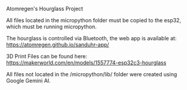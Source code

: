 Atomregen's Hourglass Project

All files located in the micropython folder must be copied to the esp32, which must be running micropython.

The hourglass is controlled via Bluetooth, the web app is available at: https://atomregen.github.io/sanduhr-app/

3D Print Files can be found here: https://makerworld.com/en/models/1557774-esp32c3-hourglass

All files not located in the /micropython/lib/ folder were created using Google Gemini AI.
